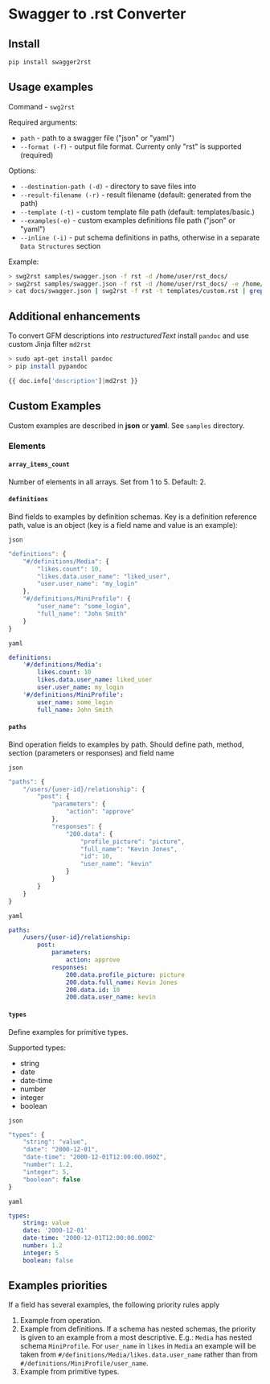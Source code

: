 # Swagger to .rst Converter

## Install
```bash
pip install swagger2rst
```

## Usage examples
Command - ``swg2rst``

Required arguments:
- ``path`` - path to a swagger file ("json" or "yaml")
- ``--format (-f)`` - output file format. Currenty only "rst" is supported (required)

Options:
- ``--destination-path (-d)`` - directory to save files into
- ``--result-filename (-r)`` - result filename (default: generated from the path)
- ``--template (-t)`` - custom template file path (default: templates/basic.<format>)
- ``--examples(-e)`` - custom examples definitions file path ("json" or "yaml")
- ``--inline (-i)`` - put schema definitions in paths, otherwise in a separate ``Data Structures`` section

Example:
```bash
> swg2rst samples/swagger.json -f rst -d /home/user/rst_docs/
> swg2rst samples/swagger.json -f rst -d /home/user/rst_docs/ -e /home/user/examples.yaml
> cat docs/swagger.json | swg2rst -f rst -t templates/custom.rst | grep /api
```

## Additional enhancements
To convert GFM descriptions into _restructuredText_ install ``pandoc`` and use custom Jinja filter ``md2rst``

```bash
> sudo apt-get install pandoc
> pip install pypandoc
```

```python
{{ doc.info['description']|md2rst }}
```

## Custom Examples
Custom examples are described in **json** or **yaml**. See ``samples`` directory.

### Elements

#### ``array_items_count``
Number of elements in all arrays. Set from 1 to 5. Default: 2.

#### ``definitions``
Bind fields to examples by definition schemas.
Key is a definition reference path, value is an object (key is a field name and value is an example):

``json``
```javascript
"definitions": {
    "#/definitions/Media": {
        "likes.count": 10,
        "likes.data.user_name": "liked_user",
        "user.user_name": "my_login"
    },
    "#/definitions/MiniProfile": {
        "user_name": "some_login",
        "full_name": "John Smith"
    }
}
```

``yaml``
```yaml
definitions:
    '#/definitions/Media':
        likes.count: 10
        likes.data.user_name: liked_user
        user.user_name: my_login
    '#/definitions/MiniProfile':
        user_name: some_login
        full_name: John Smith
```


#### ``paths``
Bind operation fields to examples by path.
Should define path, method, section (parameters or responses) and field name

``json``
```javascript
"paths": {
    "/users/{user-id}/relationship": {
        "post": {
            "parameters": {
                "action": "approve"
            },
            "responses": {
                "200.data": {
                    "profile_picture": "picture",
                    "full_name": "Kevin Jones",
                    "id": 10,
                    "user_name": "kevin"
                }
            }
        }
    }
}
```

``yaml``
```yaml
paths:
    /users/{user-id}/relationship:
        post:
            parameters:
                action: approve
            responses:
                200.data.profile_picture: picture
                200.data.full_name: Kevin Jones
                200.data.id: 10
                200.data.user_name: kevin
```

#### ``types``
Define examples for primitive types.

Supported types:
- string
- date
- date-time
- number
- integer
- boolean

``json``
```javascript
"types": {
    "string": "value",
    "date": "2000-12-01",
    "date-time": "2000-12-01T12:00:00.000Z",
    "number": 1.2,
    "integer": 5,
    "boolean": false
}
```

``yaml``
```yaml
types:
    string: value
    date: '2000-12-01'
    date-time: '2000-12-01T12:00:00.000Z'
    number: 1.2
    integer: 5
    boolean: false
```

## Examples priorities
If a field has several examples, the following priority rules apply
1. Example from operation.
2. Example from definitions.
    If a schema has nested schemas, the priority is given to an example from a most descriptive.
    E.g.: ``Media`` has nested schema ``MiniProfile``.  For ``user_name`` in ``likes``
    in ``Media`` an example will be taken from ``#/definitions/Media/likes.data.user_name`` rather
    than from ``#/definitions/MiniProfile/user_name``.
3. Example from primitive types.
